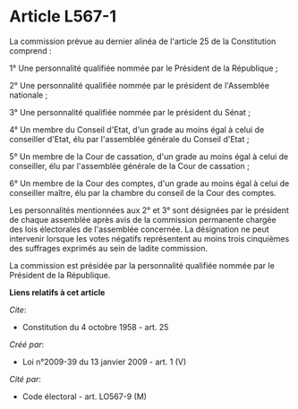 # Article L567-1

La commission prévue au dernier alinéa de l'article 25 de la Constitution comprend : 

1° Une personnalité qualifiée nommée par le Président de la République ; 

2° Une personnalité qualifiée nommée par le président de l'Assemblée nationale ; 

3° Une personnalité qualifiée nommée par le président du Sénat ; 

4° Un membre du Conseil d'Etat, d'un grade au moins égal à celui de conseiller d'Etat, élu par l'assemblée générale du
Conseil d'Etat ; 

5° Un membre de la Cour de cassation, d'un grade au moins égal à celui de conseiller, élu par l'assemblée générale de la Cour
de cassation ; 

6° Un membre de la Cour des comptes, d'un grade au moins égal à celui de conseiller maître, élu par la chambre du conseil de
la Cour des comptes. 

Les personnalités mentionnées aux 2° et 3° sont désignées par le président de chaque assemblée après avis de la commission
permanente chargée des lois électorales de l'assemblée concernée. La désignation ne peut intervenir lorsque les votes
négatifs représentent au moins trois cinquièmes des suffrages exprimés au sein de ladite commission. 

La commission est présidée par la personnalité qualifiée nommée par le Président de la République.

**Liens relatifs à cet article**

_Cite_:

  - Constitution du 4 octobre 1958 - art. 25

_Créé par_:

  - Loi n°2009-39 du 13 janvier 2009 - art. 1 (V)

_Cité par_:

  - Code électoral - art. LO567-9 (M)
